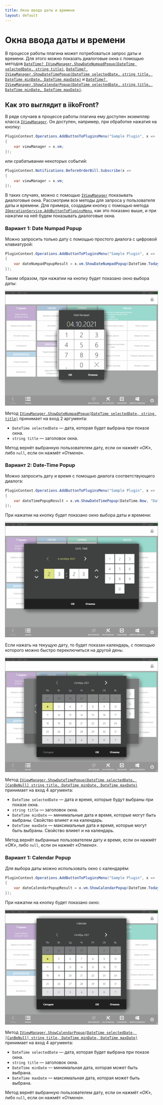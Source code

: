 ```yaml
---
title: Окна ввода даты и времени
layout: default
---
```

# Окна ввода даты и времени #

В процессе работы плагина может потребоваться запрос даты и времени. Для этого можно показать диалоговые окна с помощью методов [`DateTime? IViewManager.ShowDateNumpadPopup(DateTime selectedDate, string title)`](), [`DateTime? IViewManager.ShowDateTimePopup(DateTime selectedDate, string title, DateTime minDate, DateTime maxDate)`]() и [`DateTime? IViewManager.ShowCalendarPopup(DateTime selectedDate, string title, DateTime minDate, DateTime maxDate)`]().

## Как это выглядит в iikoFront?

В ряде случаев в процессе работы плагина ему доступен экземпляр класса [`IViewManager`](https://iiko.github.io/front.api.sdk/v7/html/T_Resto_Front_Api_UI_IViewManager.htm). Он доступен, например, при обработке нажатия на кнопку: 

```cs
PluginContext.Operations.AddButtonToPluginsMenu("Sample Plugin", x =>
{
    var viewManager = x.vm;
});
```

или срабатывании некоторых событий:

```cs
PluginContext.Notifications.BeforeOrderBill.Subscribe(x =>
{
	var viewManager = x.vm;
});
```

В таких случаях, можно с помощью [`IViewManager`](https://iiko.github.io/front.api.sdk/v7/html/T_Resto_Front_Api_UI_IViewManager.htm) показывать диалоговые окна. Рассмотрим все методы для запроса у пользователя даты и времени. Для примера, создадим кнопку с помощью метода [`IOperationService.AddButtonToPluginsMenu`](https://iiko.github.io/front.api.sdk/v7/html/M_Resto_Front_Api_IOperationService_AddButtonToPluginsMenu.htm), как это показано выше, и при нажатии на неё будем показывать диалоговые окна.

### Вариант 1: Date Numpad Popup

Можно запросить только дату с помощью простого диалога с цифровой клавиатурой:

```cs
PluginContext.Operations.AddButtonToPluginsMenu("Sample Plugin", x =>
{
    var dateNumpadPopupResult = x.vm.ShowDateNumpadPopup(DateTime.Today, "Date Numpad");
});
```

Таким образом, при нажатии на кнопку будет показано окно выбора даты:

![date-numpad-popup](../../img/showDateTimePopup/DateNumpadPopup.png)

Метод [`IViewManager.ShowDateNumpadPopup(DateTime selectedDate, string title)`]() принимает на вход 2 аргумента:

- `DateTime selectedDate` — дата, которая будет выбрана при показе окна.
- `string title` — заголовок окна.

Метод вернёт выбранную пользователем дату, если он нажмёт *«OK»*, либо `null`, если он нажмёт *«Отмена»*.

### Вариант 2: Date-Time Popup

Можно запросить дату и время с помощью диалога соответствующего диалога:

```cs
PluginContext.Operations.AddButtonToPluginsMenu("Sample Plugin", x =>
{
    var dateTimePopupResult = x.vm.ShowDateTimePopup(DateTime.Now, "Date-Time", DateTime.Today, DateTime.Today.AddMonths(6));
});
```

При нажатии на кнопку будет показано окно выбора даты и времени:

![date-numpad-popup](../../img/showDateTimePopup/DateTimePopup.png)

Если нажать на текущую дату, то будет показан календарь, с помощью которого можно быстро переключиться на другой день:

![date-numpad-popup](../../img/showDateTimePopup/DateTimePopupCalendar.png)

Метод [`IViewManager.ShowDateTimePopup(DateTime selectedDate, [CanBeNull] string title, DateTime minDate, DateTime maxDate)`]() принимает на вход 4 аргумента:

- `DateTime selectedDate` — дата и время, которые будут выбраны при показе окна.
- `string title` — заголовок окна.
- `DateTime minDate` — минимальные дата и время, которые могут быть выбраны. Свойство влияет и на календарь.
- `DateTime maxDate` — максимальные дата и время, которые могут быть выбраны. Свойство влияет и на календарь.

Метод вернёт выбранные пользователем дату и время, если он нажмёт *«OK»*, либо `null`, если он нажмёт *«Отмена»*.

### Вариант 1: Calendar Popup

Для выбора даты можно использовать окно с календарём:

```cs
PluginContext.Operations.AddButtonToPluginsMenu("Sample Plugin", x =>
{
    var dateCalendarPopupResult = x.vm.ShowCalendarPopup(DateTime.Today, "Calendar", DateTime.Today, DateTime.Today.AddMonths(6));
});
```

При нажатии на кнопку будет показано окно:

![date-numpad-popup](../../img/showDateTimePopup/CalendarPopup.png)

Метод [`IViewManager.ShowCalendarPopup(DateTime selectedDate, [CanBeNull] string title, DateTime minDate, DateTime maxDate)`]() принимает на вход 4 аргумента:

- `DateTime selectedDate` — дата, которая будет выбрана при показе окна.
- `string title` — заголовок окна.
- `DateTime minDate` — минимальная дата, которая может быть выбрана.
- `DateTime maxDate` — максимальная дата, которая может быть выбрана.

Метод вернёт выбранную пользователем дату, если он нажмёт *«OK»*, либо `null`, если он нажмёт *«Отмена»*.